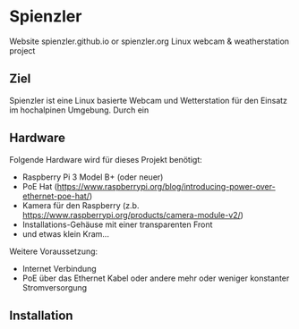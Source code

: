 # <o> Spienzler
Website spienzler.github.io or spienzler.org
Linux webcam & weatherstation project

## Ziel
Spienzler ist eine Linux basierte Webcam und Wetterstation für den Einsatz im hochalpinen Umgebung. Durch ein 

## Hardware
Folgende Hardware wird für dieses Projekt benötigt:
* Raspberry Pi 3 Model B+ (oder neuer)
* PoE Hat (https://www.raspberrypi.org/blog/introducing-power-over-ethernet-poe-hat/)
* Kamera für den Raspberry (z.b. https://www.raspberrypi.org/products/camera-module-v2/)
* Installations-Gehäuse mit einer transparenten Front
* und etwas klein Kram...

Weitere Voraussetzung:
* Internet Verbindung 
* PoE über das Ethernet Kabel oder andere mehr oder weniger konstanter Stromversorgung

## Installation
